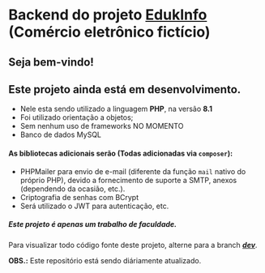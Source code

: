 # Backend do projeto [EdukInfo](https://githum.com/prova-ecommerce-faculdade-av1) (Comércio eletrônico fictício)

## Seja bem-vindo!

## Este projeto ainda está em desenvolvimento. 
* Nele esta sendo utilizado a linguagem **PHP**, na versão **8.1**
* Foi utilizado orientação a objetos;
* Sem nenhum uso de frameworks NO MOMENTO
* Banco de dados MySQL
#### As bibliotecas adicionais serão (Todas adicionadas via `composer`):
* PHPMailer para envio de e-mail (diferente da função `mail` nativo do próprio PHP), devido a fornecimento de suporte a SMTP, anexos (dependendo da ocasião, etc.).
* Criptografia de senhas com BCrypt
* Será utilizado o JWT para autenticação, etc.

##### Este projeto é apenas um trabalho de faculdade.

Para visualizar todo código fonte deste projeto, alterne para a branch [***dev***](https://github.com/leonardon397/prova-ecommerce-faculdade-av2-backend/tree/dev).


**OBS.:** Este repositório está sendo diáriamente atualizado.
